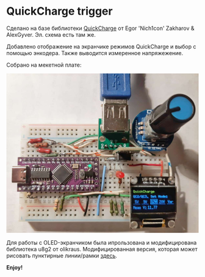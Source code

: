 # QuickCharge trigger

Сделано на базе библиотеки [QuickCharge](https://github.com/GyverLibs/QuickCharge) от Egor 'Nich1con' Zakharov & AlexGyver. Эл. схема есть там же. 

Добавлено отображение на экранчике режимов QuickCharge и выбор с помощью энкодера. Также выводится измеренное напряжежение.

Собрано на мекетной плате:

![](./QuickChargeTrigger.jpg "Скриншот skivvy-theme-Delphi")

Для работы с OLED-экранчиком была ипрользована и модифицирована библиотека u8g2 от olikraus. Модифицированная версия, которая может рисовать пунктирные линии/рамки [здесь](https://github.com/GeorgeBobrov/U8g2).

**Enjoy!**
